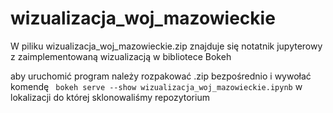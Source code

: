 # wizualizacja_woj_mazowieckie

W piliku wizualizacja_woj_mazowieckie.zip znajduje się notatnik jupyterowy z zaimplementowaną wizualizacją w bibliotece Bokeh

aby uruchomić program należy rozpakować .zip bezpośrednio i wywołać komendę 
` bokeh serve --show wizualizacja_woj_mazowieckie.ipynb` 
w lokalizacji do której sklonowaliśmy repozytorium
